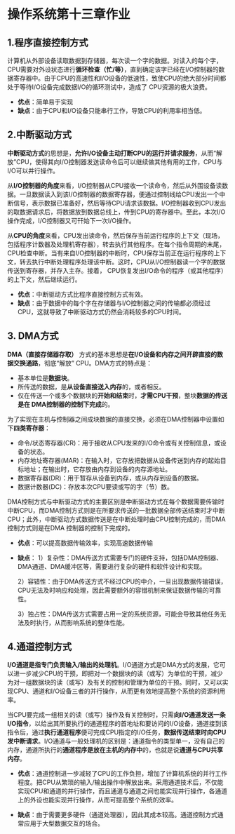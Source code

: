 # 操作系统第十三章作业
## 1.程序直接控制方式 
计算机从外部设备读取数据到存储器，每次读一个字的数据。对读入的每个字，CPU需要对外设状态进行**循环检查（忙/等）**，直到确定该字已经在I/O控制器的数据寄存器中。由于CPU的高速性和I/O设备的低速性，致使CPU的绝大部分时间都处于等待I/O设备完成数据I/O的循环测试中，造成了 CPU资源的极大浪费。

+ **优点**：简单易于实现
+ **缺点**：由于CPU和I/O设备只能串行工作，导致CPU的利用率相当低。

## 2.中断驱动方式
**中断驱动方式**的思想是，**允许I/O设备主动打断CPU的运行并请求服务**，从而“解放”CPU，使得其向I/O控制器发送读命令后可以继续做其他有用的工作，CPU与I/O可以并行操作。

从**I/O控制器的角度**来看，I/O控制器从CPU接收一个读命令，然后从外围设备读数据。一旦数据读入到该I/O控制器的数据寄存器，便通过控制线给CPU发出一个中断信号，表示数据已准备好，然后等待CPU请求该数据。I/O控制器收到CPU发出的取数据请求后，将数据放到数据总线上，传到CPU的寄存器中。至此，本次I/O操作完成，I/O控制器又可幵始下一次I/O操作。

从**CPU的角度**来看，CPU发出读命令，然后保存当前运行程序的上下文（现场，包括程序计数器及处理机寄存器），转去执行其他程序。在每个指令周期的末尾，CPU检查中断。当有来自I/O控制器的中断时，CPU保存当前正在运行程序的上下文，转去执行中断处理程序处理该中断。这时，CPU从I/O控制器读一个字的数据传送到寄存器，并存入主存。接着， CPU恢复发出I/O命令的程序（或其他程序）的上下文，然后继续运行。

+ **优点**：中断驱动方式比程序直接控制方式有效。
+ **缺点**：由于数据中的每个字在存储器与I/O控制器之间的传输都必须经过CPU，这就导致了中断驱动方式仍然会消耗较多的CPU时间。

## 3. DMA方式

**DMA（直接存储器存取）** 方式的基本思想是**在I/O设备和内存之间开辟直接的数据交换通路**，彻底“解放” CPU。DMA方式的特点是：
+ 基本单位是**数据块**。
+ 所传送的数据，是**从设备直接送入内存**的，或者相反。
+ 仅在传送一个或多个数据块的**开始和结束**时，**才需CPU干预**，整块**数据的传送是在 DMA控制器的控制下完成**的。

为了实现在主机与控制器之间成块数据的直接交换，必须在DMA控制器中设置如下**四类寄存器**：

+ 命令/状态寄存器(CR)：用于接收从CPU发来的I/O命令或有关控制信息，或设备的状态。
+ 内存地址寄存器(MAR)：在输入时，它存放把数据从设备传送到内存的起始目标地址；在输出时，它存放由内存到设备的内存源地址。
+ 数据寄存器(DR)：用于暂存从设备到内存，或从内存到设备的数据。
+ 数据计数器(DC)：存放本次CPU要读或写的字（节）数。

DMA控制方式与中断驱动方式的主要区别是中断驱动方式在每个数据需要传输时中断CPU，而DMA控制方式则是在所要求传送的一批数据全部传送结束时才中断CPU；此外，中断驱动方式数据传送是在中断处理时由CPU控制完成的，而DMA控制方式则是在DMA 控制器的控制下完成的。

+ **优点**：可以提高数据传输效率，实现高速数据传输
+ **缺点**：
    1）复杂性：DMA传送方式需要专门的硬件支持，包括DMA控制器、DMA通道、DMA缓冲区等，需要进行复杂的硬件和软件设计和实现。

    2）容错性：由于DMA传送方式不经过CPU的中介，一旦出现数据传输错误，CPU无法及时响应和处理，因此需要额外的容错机制来保证数据传输的可靠性。

    3）独占性：DMA传送方式需要占用一定的系统资源，可能会导致其他任务无法及时执行，从而影响系统的整体性能。

## 4.通道控制方式
**I/O通道是指专门负责输入/输出的处理机**。I/O通道方式是DMA方式的发展，它可以进一步减少CPU的干预，即把对一个数据块的读（或写）为单位的干预，减少为对一组数据块的读（或写）及有关的控制和管理为单位的干预。同时，又可以实现CPU、通道和I/O设备三者的并行操作，从而更有效地提高整个系统的资源利用率。

当CPU要完成一组相关的读（或写）操作及有关控制时，只需**向I/O通道发送一条I/O指令**，以给出其所要执行的通道程序的首地址和要访问的I/O设备，通道接到该指令后，通过**执行通道程序**便可完成CPU指定的I/O任务，**数据传送结束时向CPU发中断请求**。I/O通道与一般处理机的区别是：通道指令的类型单一，没有自己的内存，通道所执行的**通道程序是放在主机的内存中**的，也就是说**通道与CPU共享内存**。

+ **优点**：通道控制进一步减轻了CPU的工作负担，增加了计算机系统的并行工作程度。把CPU从繁琐的输入/输出操作中解放出来。采用通道技术后，不仅能实现CPU和通道的并行操作，而且通道与通道之间也能实现并行操作，各通道上的外设也能实现并行操作，从而可提高整个系统的效率。

+ **缺点**：由于需要更多硬件（通道处理器），因此其成本较高。通道控制方式通常应用于大型数据交互的场合。